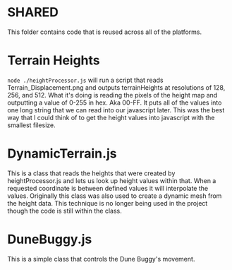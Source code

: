 # SHARED

This folder contains code that is reused across all of the platforms. 

# Terrain Heights

`node ./heightProcessor.js` will run a script that reads Terrain_Displacement.png and outputs terrainHeights at resolutions of 128, 256, and 512. What it's doing is reading the pixels of the height map and outputting a value of 0-255 in hex. Aka 00-FF. It puts all of the values into one long string that we can read into our javascript later. This was the best way that I could think of to get the height values into javascript with the smallest filesize.

# DynamicTerrain.js

This is a class that reads the heights that were created by heightProcessor.js and lets us look up height values within that. When a requested coordinate is between defined values it will interpolate the values. Originally this class was also used to create a dynamic mesh from the height data. This technique is no longer being used in the project though the code is still within the class. 

# DuneBuggy.js

This is a simple class that controls the Dune Buggy's movement.

